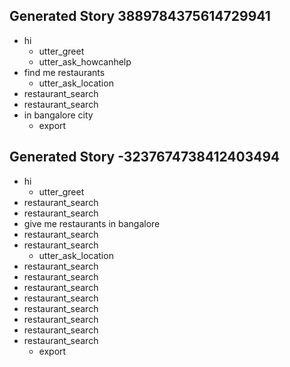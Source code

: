 ## Generated Story 3889784375614729941
* hi
    - utter_greet
    - utter_ask_howcanhelp
* find me restaurants
    - utter_ask_location
* restaurant_search
* restaurant_search
* in bangalore city
    - export

## Generated Story -3237674738412403494
* hi
    - utter_greet
* restaurant_search
* restaurant_search
* give me restaurants in bangalore
* restaurant_search
* restaurant_search
    - utter_ask_location
* restaurant_search
* restaurant_search
* restaurant_search
* restaurant_search
* restaurant_search
* restaurant_search
* restaurant_search
* restaurant_search
    - export

